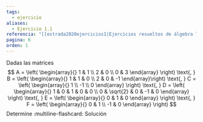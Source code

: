 ```yaml
---
tags:
  - ejercicio
aliases:
  - Ejercicio 1.1
referencia: "[[estrada2020ejercicios1|Ejercicios resueltos de álgebra lineal. Volumen I]]"
pagina: 6
orden: 1
---
```

Dadas las matrices
$$
A = \left(
\begin{array}{}
1 & 1 \\
2 & 0 \\
0 & 3
\end{array}
\right)
\text{, }
B = \left(
\begin{array}{}
1 & 1 & 0  \\
2 & 0 & -1
\end{array}\right)
\text{, }
C = \left(
\begin{array}{}
1 \\
-1 \\
0
\end{array}
\right)
\text{, }
D = \left(
\begin{array}{}
1 & 0        & 1 & 0  & 0 \\
0 & \sqrt{2} & 0 & -1 & 0
\end{array}
\right)
\text{, }
E = \left(
\begin{array}{}
0 & 1 & 0
\end{array}
\right)
\text{, }
F = \left(
\begin{array}{}
0  & 1 \\
-1 & 0
\end{array}
\right)
$$
Determine 
:multiline-flashcard:
Solución

